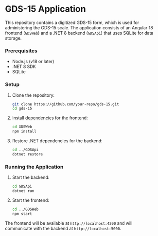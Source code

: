 # GDS-15 Application

This repository contains a digitized GDS-15 form, which is used for administering the GDS-15 scale. The application consists of an Angular 18 frontend (`GDSWeb`) and a .NET 8 backend (`GDSApi`) that uses SQLite for data storage.

### Prerequisites

- Node.js (v18 or later)
- .NET 8 SDK
- SQLite

### Setup

1. Clone the repository:
    ```sh
    git clone https://github.com/your-repo/gds-15.git
    cd gds-15
    ```

2. Install dependencies for the frontend:
    ```sh
    cd GDSWeb
    npm install
    ```

3. Restore .NET dependencies for the backend:
    ```sh
    cd ../GDSApi
    dotnet restore
    ```

### Running the Application

1. Start the backend:
    ```sh
    cd GDSApi
    dotnet run
    ```

2. Start the frontend:
    ```sh
    cd ../GDSWeb
    npm start
    ```

The frontend will be available at `http://localhost:4200` and will communicate with the backend at `http://localhost:5000`.

